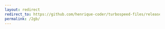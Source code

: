 ```yaml
---
layout: redirect
redirect_to: https://github.com/henrique-coder/turbospeed-files/releases/download/turbospeed-files/turbospeed-file-2gb.bin
permalink: /2gb/
---
```

